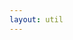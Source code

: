 ```yaml
---
layout: util
---
```


<script setup>
import HomePageRecent from 'vitepress-sls-blog-tmpl/src/components/home/HomePageRecent.vue'
import HomePageTags from 'vitepress-sls-blog-tmpl/src/components/home/HomePageTags.vue'
import HomeHero from 'vitepress-sls-blog-tmpl/src/components/home/HomeHero.vue'
import UtilPageContent from 'vitepress-sls-blog-tmpl/src/components/UtilPageContent.vue'
import { useData } from 'vitepress'
import { data } from './loadPosts.data.js'
import { commonParams } from '../.vitepress/themeLocaleconfig.js'

const { theme } = useData()
</script>

<HomeHero :firstLine="theme.t.heroFirstLine" :secondLine="theme.t.heroSecondLine" />
<HomePageTags :header="theme.t.tags" :allData="data.posts" />
<HomePageRecent
  :header="theme.t.homeRecentHeader"
  :allData="data.posts"
  :perPage="commonParams.perPage"
/>

<!-- <UtilPageContent> -->
<!---->
<!-- ## header -->
<!---->
<!-- other text -->
<!---->
<!-- </UtilPageContent> -->
